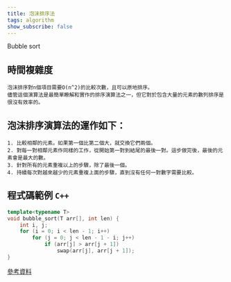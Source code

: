 ```yaml
---
title: 泡沫排序法
tags: algorithm
show_subscribe: false
---
```

Bubble sort
<!--more-->
## 時間複雜度
~~~
泡沫排序對n個項目需要O(n^2)的比較次數，且可以原地排序。   
儘管這個演算法是最簡單瞭解和實作的排序演算法之一，但它對於包含大量的元素的數列排序是很沒有效率的。
~~~   
## 泡沫排序演算法的運作如下：
~~~
1. 比較相鄰的元素。如果第一個比第二個大，就交換它們兩個。
2. 對每一對相鄰元素作同樣的工作，從開始第一對到結尾的最後一對。這步做完後，最後的元素會是最大的數。   
3. 針對所有的元素重複以上的步驟，除了最後一個。   
4. 持續每次對越來越少的元素重複上面的步驟，直到沒有任何一對數字需要比較。
~~~

程式碼範例 `C++`
------
```c++
template<typename T>
void bubble_sort(T arr[], int len) {
	int i, j;
	for (i = 0; i < len - 1; i++)
		for (j = 0; j < len - 1 - i; j++)
			if (arr[j] > arr[j + 1])
				swap(arr[j], arr[j + 1]);
}
```

[參考資料](https://zh.wikipedia.org/wiki/%E5%86%92%E6%B3%A1%E6%8E%92%E5%BA%8F#C++)